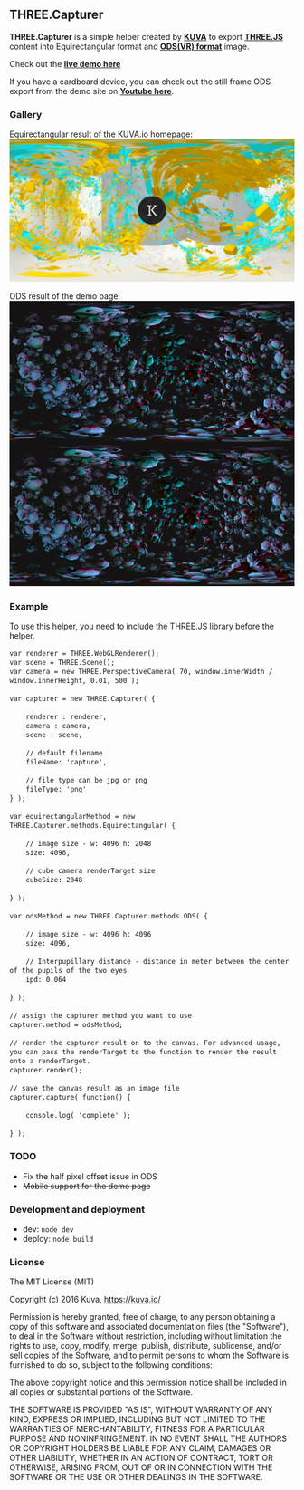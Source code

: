 ## THREE.Capturer
**THREE.Capturer** is a simple helper created by **[KUVA](https://kuva.io/)** to export **[THREE.JS](threejs.org)** content into Equirectangular format and **[ODS(VR) format](https://developers.google.com/cardboard/jump/rendering-ods-content.pdf)** image.

Check out the **[live demo here](https://kuva.io/THREE.Capturer/)**

If you have a cardboard device, you can check out the still frame ODS export from the demo site on **[Youtube here](https://kuva.io/THREE.Capturer/)**.

### Gallery

Equirectangular result of the KUVA.io homepage:
![](./media/equirectangular_kuva.jpg)

ODS result of the demo page:
![](./media/ods_suzanne.jpg)

### Example

To use this helper, you need to include the THREE.JS library before the helper.

    var renderer = THREE.WebGLRenderer();
    var scene = THREE.Scene();
    var camera = new THREE.PerspectiveCamera( 70, window.innerWidth / window.innerHeight, 0.01, 500 );
    
    var capturer = new THREE.Capturer( {

        renderer : renderer,
        camera : camera,
        scene : scene,

        // default filename
        fileName: 'capture',

        // file type can be jpg or png
        fileType: 'png'
    } );

    var equirectangularMethod = new THREE.Capturer.methods.Equirectangular( {

        // image size - w: 4096 h: 2048
        size: 4096,

        // cube camera renderTarget size
        cubeSize: 2048

    } );

    var odsMethod = new THREE.Capturer.methods.ODS( {

        // image size - w: 4096 h: 4096
        size: 4096,

        // Interpupillary distance - distance in meter between the center of the pupils of the two eyes
        ipd: 0.064

    } );

    // assign the capturer method you want to use
    capturer.method = odsMethod;

    // render the capturer result on to the canvas. For advanced usage, you can pass the renderTarget to the function to render the result onto a renderTarget.
    capturer.render();

    // save the canvas result as an image file
    capturer.capture( function() {

        console.log( 'complete' );

    } );



### TODO
- Fix the half pixel offset issue in ODS
- ~~Mobile support for the demo page~~

### Development and deployment
- dev: `node dev`
- deploy: `node build`

### License

The MIT License (MIT)

Copyright (c) 2016 Kuva, https://kuva.io/

Permission is hereby granted, free of charge, to any person obtaining a copy of this software and associated documentation files (the "Software"), to deal in the Software without restriction, including without limitation the rights to use, copy, modify, merge, publish, distribute, sublicense, and/or sell copies of the Software, and to permit persons to whom the Software is furnished to do so, subject to the following conditions:

The above copyright notice and this permission notice shall be included in all copies or substantial portions of the Software.

THE SOFTWARE IS PROVIDED "AS IS", WITHOUT WARRANTY OF ANY KIND, EXPRESS OR IMPLIED, INCLUDING BUT NOT LIMITED TO THE WARRANTIES OF MERCHANTABILITY, FITNESS FOR A PARTICULAR PURPOSE AND NONINFRINGEMENT. IN NO EVENT SHALL THE AUTHORS OR COPYRIGHT HOLDERS BE LIABLE FOR ANY CLAIM, DAMAGES OR OTHER LIABILITY, WHETHER IN AN ACTION OF CONTRACT, TORT OR OTHERWISE, ARISING FROM, OUT OF OR IN CONNECTION WITH THE SOFTWARE OR THE USE OR OTHER DEALINGS IN THE SOFTWARE.
